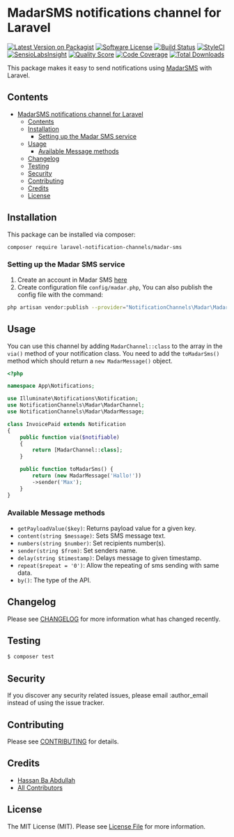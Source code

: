 # MadarSMS notifications channel for Laravel

[![Latest Version on Packagist](https://img.shields.io/packagist/v/laravel-notification-channels/:package_name.svg?style=flat-square)](https://packagist.org/packages/laravel-notification-channels/:package_name)
[![Software License](https://img.shields.io/badge/license-MIT-brightgreen.svg?style=flat-square)](LICENSE.md)
[![Build Status](https://img.shields.io/travis/laravel-notification-channels/:package_name/master.svg?style=flat-square)](https://travis-ci.org/laravel-notification-channels/:package_name)
[![StyleCI](https://styleci.io/repos/:style_ci_id/shield)](https://styleci.io/repos/:style_ci_id)
[![SensioLabsInsight](https://img.shields.io/sensiolabs/i/:sensio_labs_id.svg?style=flat-square)](https://insight.sensiolabs.com/projects/:sensio_labs_id)
[![Quality Score](https://img.shields.io/scrutinizer/g/laravel-notification-channels/:package_name.svg?style=flat-square)](https://scrutinizer-ci.com/g/laravel-notification-channels/:package_name)
[![Code Coverage](https://img.shields.io/scrutinizer/coverage/g/laravel-notification-channels/:package_name/master.svg?style=flat-square)](https://scrutinizer-ci.com/g/laravel-notification-channels/:package_name/?branch=master)
[![Total Downloads](https://img.shields.io/packagist/dt/laravel-notification-channels/:package_name.svg?style=flat-square)](https://packagist.org/packages/laravel-notification-channels/:package_name)

This package makes it easy to send notifications using [MadarSMS](https://mobile.net.sa/) with Laravel.





## Contents

- [MadarSMS notifications channel for Laravel](#madarsms-notifications-channel-for-laravel)
  - [Contents](#contents)
  - [Installation](#installation)
    - [Setting up the Madar SMS service](#setting-up-the-madar-sms-service)
  - [Usage](#usage)
    - [Available Message methods](#available-message-methods)
  - [Changelog](#changelog)
  - [Testing](#testing)
  - [Security](#security)
  - [Contributing](#contributing)
  - [Credits](#credits)
  - [License](#license)


## Installation

This package can be installed via composer:

```composer require laravel-notification-channels/madar-sms```

### Setting up the Madar SMS service

1. Create an account in Madar SMS [here](https://mobile.net.sa)
2. Create configuration file `config/madar.php`, You can also publish the config file with the command:
```bash
php artisan vendor:publish --provider="NotificationChannels\Madar\MadarServiceProvider"
```

## Usage

You can use this channel by adding `MadarChannel::class` to the array in the `via()` method of your notification class. You need to add the `toMadarSms()` method which should return a `new MadarMessage()` object.

```php
<?php

namespace App\Notifications;

use Illuminate\Notifications\Notification;
use NotificationChannels\Madar\MadarChannel;
use NotificationChannels\Madar\MadarMessage;

class InvoicePaid extends Notification
{
    public function via($notifiable)
    {
        return [MadarChannel::class];
    }

    public function toMadarSms() {
        return (new MadarMessage('Hallo!'))
        ->sender('Max');
    }
}
```


### Available Message methods

- `getPayloadValue($key)`: Returns payload value for a given key.
- `content(string $message)`: Sets SMS message text.
- `numbers(string $number)`: Set recipients number(s). 
- `sender(string $from)`: Set senders name.
- `delay(string $timestamp)`: Delays message to given timestamp.
- `repeat($repeat = '0')`: Allow the repeating of sms sending with same data.
- `by()`: The type of the API.

## Changelog

Please see [CHANGELOG](CHANGELOG.md) for more information what has changed recently.

## Testing

``` bash
$ composer test
```

## Security

If you discover any security related issues, please email :author_email instead of using the issue tracker.

## Contributing

Please see [CONTRIBUTING](CONTRIBUTING.md) for details.

## Credits

- [Hassan Ba Abdullah](https://github.com/hsnapps)
- [All Contributors](../../contributors)

## License

The MIT License (MIT). Please see [License File](LICENSE.md) for more information.
